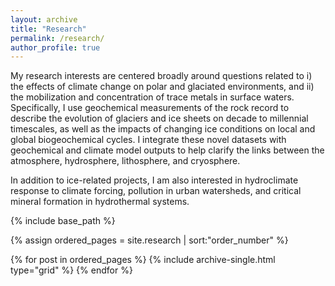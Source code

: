 ```yaml
---
layout: archive
title: "Research"
permalink: /research/
author_profile: true
---
```

My research interests are centered broadly around questions related to i) the effects of climate change on polar and glaciated environments, and ii) the mobilization and concentration of trace metals in surface waters. Specifically, I use geochemical measurements of the rock record to describe the evolution of glaciers and ice sheets on decade to millennial timescales, as well as the impacts of changing ice conditions on local and global biogeochemical cycles. I integrate these novel datasets with geochemical and climate model outputs to help clarify the links between the atmosphere, hydrosphere, lithosphere, and cryosphere. 

In addition to ice-related projects, I am also interested in hydroclimate response to climate forcing, pollution in urban watersheds, and critical mineral formation in hydrothermal systems.

<nbsp>

{% include base_path %}

{% assign ordered_pages = site.research | sort:"order_number" %}

{% for post in ordered_pages %}
  {% include archive-single.html type="grid" %}
{% endfor %}